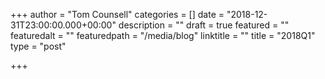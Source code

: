 +++
author = "Tom Counsell"
categories = []
date = "2018-12-31T23:00:00.000+00:00"
description = ""
draft = true
featured = ""
featuredalt = ""
featuredpath = "/media/blog"
linktitle = ""
title = "2018Q1"
type = "post"

+++
